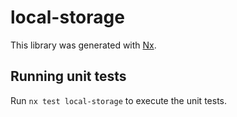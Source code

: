 # local-storage

This library was generated with [Nx](https://nx.dev).

## Running unit tests

Run `nx test local-storage` to execute the unit tests.
